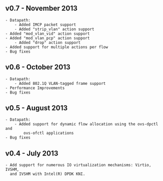 v0.7 - November 2013
--------------------
    - Datapath:
        - Added IMCP packet support
        - Added "strip_vlan" action support
	- Added "mod_vlan_vid" action support
	- Added "mod_vlan_pcp" action support
        - Added "drop" action support
	- Added support for multiple actions per flow
    - Bug fixes

v0.6 - October 2013
  -------------------
    - Datapath:
        - Added 802.1Q VLAN-tagged frame support
    - Performance Improvements
    - Bug fixes

v0.5 - August 2013
------------------
    - Datapath:
        - Added support for dynamic flow allocation using the ovs-dpctl and
            ovs-ofctl applications
    - Bug fixes

v0.4 - July 2013
----------------
    - Add support for numerous IO virtualization mechanisms: Virtio, IVSHM,
      and IVSHM with Intel(R) DPDK KNI.

